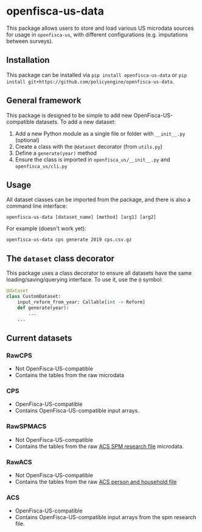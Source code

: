 # openfisca-us-data

This package allows users to store and load various US microdata sources for usage in `openfisca-us`, with different configurations (e.g. imputations between surveys).

## Installation

This package can be installed via `pip install openfisca-us-data` or `pip install git+https://github.com/policyengine/openfisca-us-data`.

## General framework

This package is designed to be simple to add new OpenFisca-US-compatible datasets. To add a new dataset:
1. Add a new Python module as a single file or folder with `__init__.py` (optional)
2. Create a class with the `@dataset` decorator (from `utils.py`)
3. Define a `generate(year)` method
4. Ensure the class is imported in `openfisca_us/__init__.py` and `openfisca_us/cli.py`

## Usage

All dataset classes can be imported from the package, and there is also a command line interface:
```console
openfisca-us-data [dataset_name] [method] [arg1] [arg2]
```
For example (doesn't work yet):
```console
openfisca-us-data cps generate 2019 cps.csv.gz
```

## The `dataset` class decorator

This package uses a class decorator to ensure all datasets have the same loading/saving/querying interface. To use it, use the `@` symbol:
```python
@dataset
class CustomDataset:
    input_reform_from_year: Callable[int -> Reform]
    def generate(year):
        ...
    ...
```

## Current datasets

### RawCPS
- Not OpenFisca-US-compatible
- Contains the tables from the raw microdata
### CPS
- OpenFisca-US-compatible
- Contains OpenFisca-US-compatible input arrays.
### RawSPMACS
- Not OpenFisca-US-compatible
- Contains the tables from the raw [ACS SPM research file](https://www.census.gov/data/datasets/time-series/demo/supplemental-poverty-measure/acs-research-files.html) microdata.
### RawACS
- Not OpenFisca-US-compatible
- Contains the tables from the raw [ACS person and household file](https://www.census.gov/programs-surveys/acs/microdata.html)
### ACS
- OpenFisca-US-compatible
- Contains OpenFisca-US-compatible input arrays from the spm research file.
